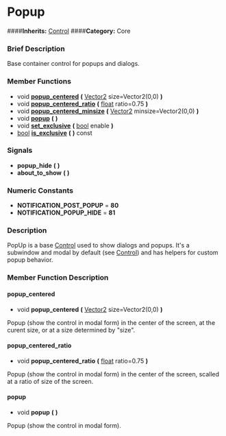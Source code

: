 #  Popup  
####**Inherits:** [Control](class_control)
####**Category:** Core

###  Brief Description  
Base container control for popups and dialogs.

###  Member Functions 
  * void  **[popup&#95;centered](#popup_centered)**  **(** [Vector2](class_vector2) size=Vector2(0,0)  **)**
  * void  **[popup&#95;centered&#95;ratio](#popup_centered_ratio)**  **(** [float](class_float) ratio=0.75  **)**
  * void  **[popup&#95;centered&#95;minsize](#popup_centered_minsize)**  **(** [Vector2](class_vector2) minsize=Vector2(0,0)  **)**
  * void  **[popup](#popup)**  **(** **)**
  * void  **[set&#95;exclusive](#set_exclusive)**  **(** [bool](class_bool) enable  **)**
  * [bool](class_bool)  **[is&#95;exclusive](#is_exclusive)**  **(** **)** const

###  Signals  
  *  **popup&#95;hide**  **(** **)**
  *  **about&#95;to&#95;show**  **(** **)**

###  Numeric Constants  
  * **NOTIFICATION_POST_POPUP** = **80**
  * **NOTIFICATION_POPUP_HIDE** = **81**

###  Description  
PopUp is a base [Control](class_control) used to show dialogs and popups. It's a subwindow and modal by default (see [Control](class_control)) and has helpers for custom popup behavior.

###  Member Function Description  

#### <a name="popup_centered">popup_centered</a>
  * void  **popup&#95;centered**  **(** [Vector2](class_vector2) size=Vector2(0,0)  **)**

Popup (show the control in modal form) in the center of the screen, at the curent size, or at a size determined by "size".

#### <a name="popup_centered_ratio">popup_centered_ratio</a>
  * void  **popup&#95;centered&#95;ratio**  **(** [float](class_float) ratio=0.75  **)**

Popup (show the control in modal form) in the center of the screen, scalled at a ratio of size of the screen.

#### <a name="popup">popup</a>
  * void  **popup**  **(** **)**

Popup (show the control in modal form).
